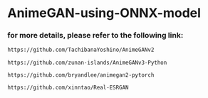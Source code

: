 # AnimeGAN-using-ONNX-model

### for more details, please refer to the following link: <br>
```bash
https://github.com/TachibanaYoshino/AnimeGANv2 
```
```shell
https://github.com/zunan-islands/AnimeGANv3-Python
```
```shell
https://github.com/bryandlee/animegan2-pytorch
```

```bash
https://github.com/xinntao/Real-ESRGAN
```